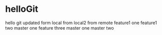# helloGit
hello git
updated
form local
from local2
from remote
feature1 one
feature1 two
master one
feature three
master one
master two
